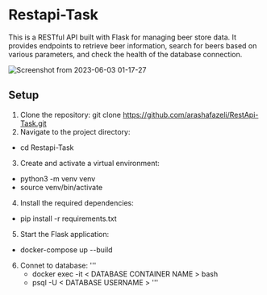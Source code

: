 # Restapi-Task

This is a RESTful API built with Flask for managing beer store data. It provides endpoints to retrieve beer information, search for beers based on various parameters, and check the health of the database connection.

![Screenshot from 2023-06-03 01-17-27](https://github.com/arashafazeli/RestApi-Task/assets/90246599/75e1d6e1-a07f-4e71-9e62-98485ed5c906)

         
## Setup
1. Clone the repository: 
git clone https://github.com/arashafazeli/RestApi-Task.git
2. Navigate to the project directory:
- cd Restapi-Task
3. Create and activate a virtual environment:
- python3 -m venv venv
- source venv/bin/activate
4. Install the required dependencies:
- pip install -r requirements.txt
5. Start the Flask application:
- docker-compose up --build
6. Connet to database:
'''
    - docker exec -it < DATABASE CONTAINER NAME > bash
    - psql -U < DATABASE USERNAME >
'''
